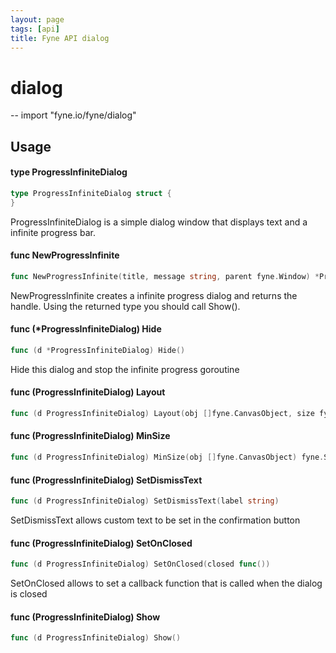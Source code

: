 ```yaml
---
layout: page
tags: [api]
title: Fyne API dialog
---
```


# dialog
--
    import "fyne.io/fyne/dialog"

## Usage

#### type ProgressInfiniteDialog

```go
type ProgressInfiniteDialog struct {
}
```

ProgressInfiniteDialog is a simple dialog window that displays text and a
infinite progress bar.

#### func  NewProgressInfinite

```go
func NewProgressInfinite(title, message string, parent fyne.Window) *ProgressInfiniteDialog
```
NewProgressInfinite creates a infinite progress dialog and returns the handle.
Using the returned type you should call Show().

#### func (*ProgressInfiniteDialog) Hide

```go
func (d *ProgressInfiniteDialog) Hide()
```
Hide this dialog and stop the infinite progress goroutine

#### func (ProgressInfiniteDialog) Layout

```go
func (d ProgressInfiniteDialog) Layout(obj []fyne.CanvasObject, size fyne.Size)
```

#### func (ProgressInfiniteDialog) MinSize

```go
func (d ProgressInfiniteDialog) MinSize(obj []fyne.CanvasObject) fyne.Size
```

#### func (ProgressInfiniteDialog) SetDismissText

```go
func (d ProgressInfiniteDialog) SetDismissText(label string)
```
SetDismissText allows custom text to be set in the confirmation button

#### func (ProgressInfiniteDialog) SetOnClosed

```go
func (d ProgressInfiniteDialog) SetOnClosed(closed func())
```
SetOnClosed allows to set a callback function that is called when the dialog is
closed

#### func (ProgressInfiniteDialog) Show

```go
func (d ProgressInfiniteDialog) Show()
```
